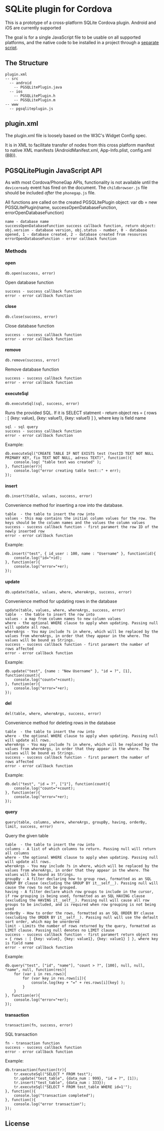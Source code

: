 # SQLite plugin for Cordova

This is a prototype of a cross-platform SQLite Cordova plugin. Android
and iOS are currently supported

The goal is for a single JavaScript file to be usable on all supported
platforms, and the native code to be installed in a project through a [separate
script](http://github.com/alunny/pluginstall).

## The Structure

    plugin.xml
    -- src
      -- android
        -- PGSQLitePlugin.java
      -- ios
        -- PGSQLitePlugin.h
        -- PGSQLitePlugin.m
    -- www
      -- pgsqliteplugin.js

## plugin.xml

The plugin.xml file is loosely based on the W3C's Widget Config spec.

It is in XML to facilitate transfer of nodes from this cross platform manifest
to native XML manifests (AndroidManifest.xml, App-Info.plist, config.xml (BB)).

## PGSQLitePlugin JavaScript API

As with most Cordova/PhoneGap APIs, functionality is not available until the
`deviceready` event has fired on the document. The `childbrowser.js` file
should be included _after_ the `phonegap.js` file.

All functions are called on the created PGSQLitePlugin object: var db = new PGSQLitePlugin(name, successOpenDatabaseFunction, errorOpenDatabaseFunction)

	name - database name
	successOpenDatabaseFunction success callback function, return object: obj.version - database version, obj.status - number, 0 - database opened, 1 - database created, 2 - database created from resources
	errorOpenDatabaseFunction - error callback function

### Methods

#### open
    db.open(success, error)
	
Open database function

	success - success callback function
	error - error callback function

#### close
    db.close(success, error)

Close database function

	success - success callback function
	error - error callback function

#### remove
    db.remove(success, error)

Remove database function

	success - success callback function
	error - error callback function

#### executeSql
	db.executeSql(sql, success, error)

Runs the provided SQL. If it is SELECT statment - return object res = { rows : [ {key: value}, {key: value1}, {key: value1} ] }, where key is field name

	sql - sql query
	success - success callback function
	error - error callback function

Example:

    db.executeSql("CREATE TABLE IF NOT EXISTS test (testID TEXT NOT NULL PRIMARY KEY, fio TEXT NOT NULL, adress TEXT)", function(){
		console.log( "table test was created" );
	}, function(err){
		console.log("error creating table test::" + err);
	});

#### insert
	db.insert(table, values, success, error)

Convenience method for inserting a row into the database.

	table  - the table to insert the row into
	values - this map contains the initial column values for the row. The keys should be the column names and the values the column values
	success - success callback function - first paramert the row ID of the newly inserted row
	error - error callback function

Example:

	db.insert("test", { id_user : 100, name : "Username" }, function(id){ 
		console.log("id="+id); 
	}, function(er){
		console.log("error="+er);
	});

#### update
	db.update(table, values, where, whereArgs, success, error)
	
Convenience method for updating rows in the database

	update(table, values, where, whereArgs, success, error)
	table  - the table to insert the row into
	values - a map from column names to new column values
	where - the optional WHERE clause to apply when updating. Passing null will update all rows.
	whereArgs - You may include ?s in where, which will be replaced by the values from whereArgs, in order that they appear in the where. The values will be bound as Strings.
	success - success callback function - first paramert the number of rows affected
	error - error callback function

Example:

	db.update("test", {name : "New Username" }, "id = ?", [1], function(count){ 
		console.log("count="+count); 
	}, function(er){
		console.log("error="+er);
	});

#### del
	del(table, where, whereArgs, success, error)

Convenience method for deleting rows in the database

	table  - the table to insert the row into
	where - the optional WHERE clause to apply when updating. Passing null will update all rows.
	whereArgs - You may include ?s in where, which will be replaced by the values from whereArgs, in order that they appear in the where. The values will be bound as Strings.
	success - success callback function - first paramert the number of rows affected
	error - error callback function

Example:

	db.del("test", "id = ?", ["1"], function(count){ 
		console.log("count="+count); 
	}, function(er){
		console.log("error="+er);
	});

#### query
	query(table, columns, where, whereArgs, groupBy, having, orderBy, limit, success, error)

Query the given table

	table  - the table to insert the row into
	columns - A list of which columns to return. Passing null will return all columns
	where - the optional WHERE clause to apply when updating. Passing null will update all rows.
	whereArgs - You may include ?s in where, which will be replaced by the values from whereArgs, in order that they appear in the where. The values will be bound as Strings.
	groupBy - A filter declaring how to group rows, formatted as an SQL GROUP BY clause (excluding the GROUP BY it__self__). Passing null will cause the rows to not be grouped.
	having - A filter declare which row groups to include in the cursor, if row grouping is being used, formatted as an SQL HAVING clause (excluding the HAVING it__self__). Passing null will cause all row groups to be included, and is required when row grouping is not being used
	orderBy - How to order the rows, formatted as an SQL ORDER BY clause (excluding the ORDER BY it__self__). Passing null will use the default sort order, which may be unordered
	limit - Limits the number of rows returned by the query, formatted as LIMIT clause. Passing null denotes no LIMIT clause
	success - success callback function - first paramert return object res = { rows : [ {key: value}, {key: value1}, {key: value1} ] }, where key is field name
	error - error callback function
	
Example:

	db.query("test", ["id", "name"], "count > ?", [100], null, null, "name", null, function(res){ 
		for (var i in res.rows){ 
			for (var key in res.rows[i]){ 
				console.log(key + "=" + res.rows[i][key] ); 
			} 
		} 
	}, function(er){
		console.log("error="+er);
	});

#### transaction
	transaction(fn, success, error)

SQL transaction

	fn - transaction function
	success - success callback function
	error - error callback function

Example:

	db.transaction(function(tr){
		tr.executeSql("SELECT * FROM test");
		tr.update("test_table", {data_num : 999}, "id = ?", [1]);
		tr.insert("test_table", {data_num : 333});
		tr.executeSql("SELECT * FROM test_table WHERE id=1'");
	}, function(){
		console.log("transaction completed");
	}, function(){
		console.log("error transaction");
	});

## License